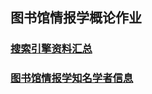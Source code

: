 ## 图书馆情报学概论作业

### [搜索引擎资料汇总](https://zhyy-air.github.io/zhyy01.html)

### [图书馆情报学知名学者信息](https://zhyy-air.github.io/zhyy02.html)


